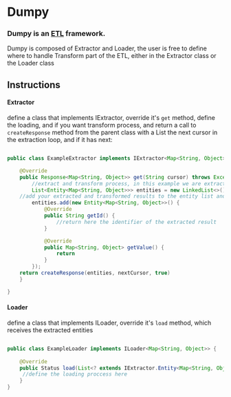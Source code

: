 # Dumpy
### Dumpy is an [ETL](https://en.wikipedia.org/wiki/Extract,_transform,_load) framework.  
Dumpy is composed of Extractor and Loader, the user is free to define where to handle Transform part of the ETL, either in the Extractor class or the Loader class

## Instructions

#### Extractor

define a class that implements IExtractor, override it's ```get``` method, define the loading, and if you want transform process, and return a call to ```createResponse``` method from the parent class with a List<Entity> the next cursor in the extraction loop, and if it has next:

```java

public class ExampleExtractor implements IExtractor<Map<String, Object>, Exception> {

    @Override
    public Response<Map<String, Object>> get(String cursor) throws Exception {
        //extract and transform process, in this example we are extracting to a Map<String, Object>
        List<Entity<Map<String, Object>>> entities = new LinkedList<>();	
	//add your extracted and transformed results to the entity list and return calling createResponse
        entities.add(new Entity<Map<String, Object>>() {
            @Override
            public String getId() {
                //return here the identifier of the extracted result
            }

            @Override
            public Map<String, Object> getValue() {
                return 
            }
        });
    return createResponse(entities, nextCursor, true)
    }

}

``` 


#### Loader
define a class that implements ILoader, override it's ```load``` method, which receives the extracted entities 

```java

public class ExampleLoader implements ILoader<Map<String, Object>> {
   
    @Override
    public Status load(List<? extends IExtractor.Entity<Map<String, Object>>> entities) {
     //define the loading proccess here    
    }
}
``` 


